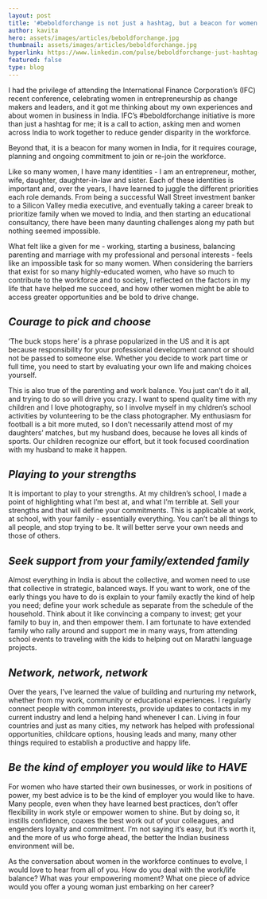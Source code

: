 ```yaml
---
layout: post
title: '#beboldforchange is not just a hashtag, but a beacon for women in India'
author: kavita
hero: assets/images/articles/beboldforchange.jpg
thumbnail: assets/images/articles/beboldforchange.jpg
hyperlink: https://www.linkedin.com/pulse/beboldforchange-just-hashtag-beacon-women-india-kavita-mehta/
featured: false
type: blog
---
```


I had the privilege of attending the International Finance Corporation’s (IFC) recent conference, celebrating women in entrepreneurship as change makers and leaders, and it got me thinking about my own experiences and about women in business in India. IFC’s #beboldforchange initiative is more than just a hashtag for me; it is a call to action, asking men and women across India to work together to reduce gender disparity in the workforce.

Beyond that, it is a beacon for many women in India, for it requires courage, planning and ongoing commitment to join or re-join the workforce.

Like so many women, I have many identities - I am an entrepreneur, mother, wife, daughter, daughter-in-law and sister. Each of these identities is important and, over the years, I have learned to juggle the different priorities each role demands. From being a successful Wall Street investment banker to a Silicon Valley media executive, and eventually taking a career break to prioritize family when we moved to India, and then starting an educational consultancy, there have been many daunting challenges along my path but nothing seemed impossible.

What felt like a given for me - working, starting a business, balancing parenting and marriage with my professional and personal interests - feels like an impossible task for so many women. When considering the barriers that exist for so many highly-educated women, who have so much to contribute to the workforce and to society, I reflected on the factors in my life that have helped me succeed, and how other women might be able to access greater opportunities and be bold to drive change.

## <i>Courage to pick and choose</i>

‘The buck stops here’ is a phrase popularized in the US and it is apt because responsibility for your professional development cannot or should not be passed to someone else. Whether you decide to work part time or full time, you need to start by evaluating your own life and making choices yourself.

This is also true of the parenting and work balance. You just can’t do it all, and trying to do so will drive you crazy. I want to spend quality time with my children and I love photography, so I involve myself in my chldren’s school activities by volunteering to be the class photographer. My enthusiasm for football is a bit more muted, so I don’t necessarily attend most of my daughters’ matches, but my husband does, because he loves all kinds of sports. Our children recognize our effort, but it took focused coordination with my husband to make it happen.

## <i>Playing to your strengths</i>

It is important to play to your strengths. At my children’s school, I made a point of highlighting what I’m best at, and what I’m terrible at. Sell your strengths and that will define your commitments. This is applicable at work, at school, with your family - essentially everything. You can’t be all things to all people, and stop trying to be. It will better serve your own needs and those of others.

## <i>Seek support from your family/extended family</i>

Almost everything in India is about the collective, and women need to use that collective in strategic, balanced ways. If you want to work, one of the early things you have to do is explain to your family exactly the kind of help you need; define your work schedule as separate from the schedule of the household. Think about it like convincing a company to invest; get your family to buy in, and then empower them. I am fortunate to have extended family who rally around and support me in many ways, from attending school events to traveling with the kids to helping out on Marathi language projects.

## <i>Network, network, network</i>

Over the years, I’ve learned the value of building and nurturing my network, whether from my work, community or educational experiences. I regularly connect people with common interests, provide updates to contacts in my current industry and lend a helping hand whenever I can. Living in four countries and just as many cities, my network has helped with professional opportunities, childcare options, housing leads and many, many other things required to establish a productive and happy life.

## <i>Be the kind of employer you would like to HAVE</i>

For women who have started their own businesses, or work in positions of power, my best advice is to be the kind of employer you would like to have. Many people, even when they have learned best practices, don’t offer flexibility in work style or empower women to shine. But by doing so, it instills confidence, coaxes the best work out of your colleagues, and engenders loyalty and commitment. I’m not saying it’s easy, but it’s worth it, and the more of us who forge ahead, the better the Indian business environment will be.

As the conversation about women in the workforce continues to evolve, I would love to hear from all of you. How do you deal with the work/life balance? What was your empowering moment? What one piece of advice would you offer a young woman just embarking on her career?
